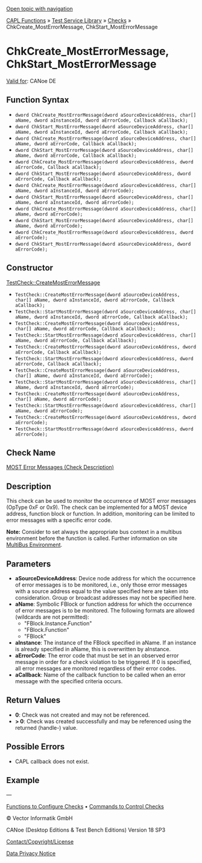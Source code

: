 [Open topic with navigation](../../../../../CANoeDEFamily.htm#Topics/CAPLFunctions/Test/Functions/CAPLfunctionChkCreateMostErrorMessage.md)

[CAPL Functions](../../CAPLfunctions.md) » [Test Service Library](../CAPLfunctionsTSLOverview.md) » [Checks](../CAPLfunctionsTSLCheckOverview.md) » ChkCreate_MostErrorMessage, ChkStart_MostErrorMessage

# ChkCreate_MostErrorMessage, ChkStart_MostErrorMessage

[Valid for](../../../Shared/FeatureAvailability.md): CANoe DE

## Function Syntax

- `dword ChkCreate_MostErrorMessage(dword aSourceDeviceAddress, char[] aName, dword aInstanceId, dword aErrorCode, Callback aCallback);`
- `dword ChkStart_MostErrorMessage(dword aSourceDeviceAddress, char[] aName, dword aInstanceId, dword aErrorCode, Callback aCallback);`
- `dword ChkCreate_MostErrorMessage(dword aSourceDeviceAddress, char[] aName, dword aErrorCode, Callback aCallback);`
- `dword ChkStart_MostErrorMessage(dword aSourceDeviceAddress, char[] aName, dword aErrorCode, Callback aCallback);`
- `dword ChkCreate_MostErrorMessage(dword aSourceDeviceAddress, dword aErrorCode, Callback aCallback);`
- `dword ChkStart_MostErrorMessage(dword aSourceDeviceAddress, dword aErrorCode, Callback aCallback);`
- `dword ChkCreate_MostErrorMessage(dword aSourceDeviceAddress, char[] aName, dword aInstanceId, dword aErrorCode);`
- `dword ChkStart_MostErrorMessage(dword aSourceDeviceAddress, char[] aName, dword aInstanceId, dword aErrorCode);`
- `dword ChkCreate_MostErrorMessage(dword aSourceDeviceAddress, char[] aName, dword aErrorCode);`
- `dword ChkStart_MostErrorMessage(dword aSourceDeviceAddress, char[] aName, dword aErrorCode);`
- `dword ChkCreate_MostErrorMessage(dword aSourceDeviceAddress, dword aErrorCode);`
- `dword ChkStart_MostErrorMessage(dword aSourceDeviceAddress, dword aErrorCode);`

## Constructor

[TestCheck::CreateMostErrorMessage](../../../Shared/CAPL/General/ClassesAndObjects.md)

- `TestCheck::CreateMostErrorMessage(dword aSourceDeviceAddress, char[] aName, dword aInstanceId, dword aErrorCode, Callback aCallback);`
- `TestCheck::StartMostErrorMessage(dword aSourceDeviceAddress, char[] aName, dword aInstanceId, dword aErrorCode, Callback aCallback);`
- `TestCheck::CreateMostErrorMessage(dword aSourceDeviceAddress, char[] aName, dword aErrorCode, Callback aCallback);`
- `TestCheck::StartMostErrorMessage(dword aSourceDeviceAddress, char[] aName, dword aErrorCode, Callback aCallback);`
- `TestCheck::CreateMostErrorMessage(dword aSourceDeviceAddress, dword aErrorCode, Callback aCallback);`
- `TestCheck::StartMostErrorMessage(dword aSourceDeviceAddress, dword aErrorCode, Callback aCallback);`
- `TestCheck::CreateMostErrorMessage(dword aSourceDeviceAddress, char[] aName, dword aInstanceId, dword aErrorCode);`
- `TestCheck::StartMostErrorMessage(dword aSourceDeviceAddress, char[] aName, dword aInstanceId, dword aErrorCode);`
- `TestCheck::CreateMostErrorMessage(dword aSourceDeviceAddress, char[] aName, dword aErrorCode);`
- `TestCheck::StartMostErrorMessage(dword aSourceDeviceAddress, char[] aName, dword aErrorCode);`
- `TestCheck::CreateMostErrorMessage(dword aSourceDeviceAddress, dword aErrorCode);`
- `TestCheck::StartMostErrorMessage(dword aSourceDeviceAddress, dword aErrorCode);`

## Check Name

[MOST Error Messages (Check Description)](../../../TestCommands/CheckDescriptions/CDMOSTErrorMessages.md)

## Description

This check can be used to monitor the occurrence of MOST error messages (OpType 0xF or 0x9). The check can be implemented for a MOST device address, function block or function. In addition, monitoring can be limited to error messages with a specific error code.

**Note:** Consider to set always the appropriate bus context in a multibus environment before the function is called. Further information on site [MultiBus Environment](../../../Shared/CAPL/General/TestMultiBusEnvironment.md).

## Parameters

- **aSourceDeviceAddress**: Device node address for which the occurrence of error messages is to be monitored, i.e., only those error messages with a source address equal to the value specified here are taken into consideration. Group or broadcast addresses may not be specified here.
- **aName**: Symbolic FBlock or function address for which the occurrence of error messages is to be monitored. The following formats are allowed (wildcards are not permitted):
  - "FBlock.Instance.Function"
  - "FBlock.Function"
  - "FBlock"
- **aInstance**: The instance of the FBlock specified in aName. If an instance is already specified in aName, this is overwritten by aInstance.
- **aErrorCode**: The error code that must be set in an observed error message in order for a check violation to be triggered. If 0 is specified, all error messages are monitored regardless of their error codes.
- **aCallback**: Name of the callback function to be called when an error message with the specified criteria occurs.

## Return Values

- **0**: Check was not created and may not be referenced.
- **> 0**: Check was created successfully and may be referenced using the returned (handle-) value.

## Possible Errors

- CAPL callback does not exist.

## Example

—

[Functions to Configure Checks](../CAPLfunctionsTSLConfigurationFunctions.md) • [Commands to Control Checks](../CAPLfunctionsTSLCheckControlCommands.md)

© Vector Informatik GmbH

CANoe (Desktop Editions & Test Bench Editions) Version 18 SP3

[Contact/Copyright/License](../../../Shared/ContactCopyrightLicense.md)

[Data Privacy Notice](https://www.vector.com/int/en/company/get-info/privacy-policy/)